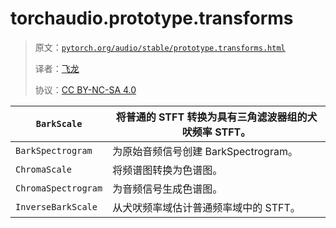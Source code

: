 # torchaudio.prototype.transforms

> 原文：[`pytorch.org/audio/stable/prototype.transforms.html`](https://pytorch.org/audio/stable/prototype.transforms.html)
>
> 译者：[飞龙](https://github.com/wizardforcel)
>
> 协议：[CC BY-NC-SA 4.0](http://creativecommons.org/licenses/by-nc-sa/4.0/)


| `BarkScale` | 将普通的 STFT 转换为具有三角滤波器组的犬吠频率 STFT。 |
| --- | --- |
| `BarkSpectrogram` | 为原始音频信号创建 BarkSpectrogram。 |
| `ChromaScale` | 将频谱图转换为色谱图。 |
| `ChromaSpectrogram` | 为音频信号生成色谱图。 |
| `InverseBarkScale` | 从犬吠频率域估计普通频率域中的 STFT。 |
